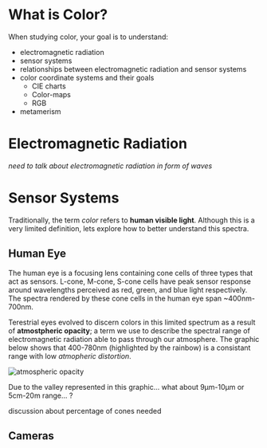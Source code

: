 # What is Color?
When studying color, your goal is to understand:

- electromagnetic radiation
- sensor systems
- relationships between electromagnetic radiation and sensor systems
- color coordinate systems and their goals
    - CIE charts
	- Color-maps
	- RGB
- metamerism

# Electromagnetic Radiation
*need to talk about electromagnetic radiation in form of waves*

# Sensor Systems
Traditionally, the term *color* refers to **human visible light**. Although this is a very limited definition, lets explore how to better understand this spectra.

## Human Eye
The human eye is a focusing lens containing cone cells of three types that act as sensors. L-cone, M-cone, S-cone cells have peak sensor response around wavelengths perceived as red, green, and blue light respectively. The spectra rendered by these cone cells in the human eye span ~400nm-700nm.

Terestrial eyes evolved to discern colors in this limited spectrum as a result of **atmostpheric opacity**; a term we use to describe the spectral range of electromagnetic radiation able to pass through our atmosphere. The graphic below shows that 400-780nm (highlighted by the rainbow) is a consistant range with low *atmopheric distortion*.

![atmospheric opacity](https://upload.wikimedia.org/wikipedia/commons/3/34/Atmospheric_electromagnetic_opacity.svg)

Due to the valley represented in this graphic... what about 9μm-10μm or 5cm-20m range... ?

discussion about percentage of cones needed

## Cameras

